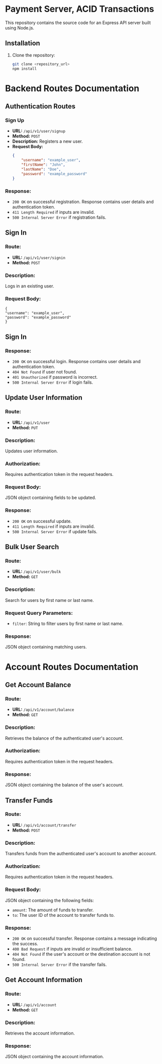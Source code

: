 # Payment Server, ACID Transactions

This repository contains the source code for an Express API server built using Node.js. 

## Installation

1. Clone the repository:

   ```bash
   git clone <repository_url>
   npm install
# Backend Routes Documentation

## Authentication Routes

###  Sign Up
- **URL:** `/api/v1/user/signup`
- **Method:** `POST`
- **Description:** Registers a new user.
- **Request Body:**
  ```json
  {
      "username": "example_user",
      "firstName": "John",
      "lastName": "Doe",
      "password": "example_password"
  }
 ### Response:
- `200 OK` on successful registration. Response contains user details and authentication token.
- `411 Length Required` if inputs are invalid.
- `500 Internal Server Error` if registration fails.


## Sign In

### Route:
- **URL:** `/api/v1/user/signin`
- **Method:** `POST`

### Description:
Logs in an existing user.

### Request Body:
    
    {
    "username": "example_user",
    "password": "example_password"
    } 
## Sign In

### Response:
- `200 OK` on successful login. Response contains user details and authentication token.
- `404 Not Found` if user not found.
- `401 Unauthorized` if password is incorrect.
- `500 Internal Server Error` if login fails.

## Update User Information

### Route:
- **URL:** `/api/v1/user`
- **Method:** `PUT`

### Description:
Updates user information.

### Authorization:
Requires authentication token in the request headers.

### Request Body:
JSON object containing fields to be updated.

### Response:
- `200 OK` on successful update.
- `411 Length Required` if inputs are invalid.
- `500 Internal Server Error` if update fails.

## Bulk User Search

### Route:
- **URL:** `/api/v1/user/bulk`
- **Method:** `GET`

### Description:
Search for users by first name or last name.

### Request Query Parameters:
- `filter`: String to filter users by first name or last name.

### Response:
JSON object containing matching users.

# Account Routes Documentation

## Get Account Balance

### Route:
- **URL:** `/api/v1/account/balance`
- **Method:** `GET`

### Description:
Retrieves the balance of the authenticated user's account.

### Authorization:
Requires authentication token in the request headers.

### Response:
JSON object containing the balance of the user's account.

## Transfer Funds

### Route:
- **URL:** `/api/v1/account/transfer`
- **Method:** `POST`

### Description:
Transfers funds from the authenticated user's account to another account.

### Authorization:
Requires authentication token in the request headers.

### Request Body:
JSON object containing the following fields:
- `amount`: The amount of funds to transfer.
- `to`: The user ID of the account to transfer funds to.

### Response:
- `200 OK` on successful transfer. Response contains a message indicating the success.
- `400 Bad Request` if inputs are invalid or insufficient balance.
- `404 Not Found` if the user's account or the destination account is not found.
- `500 Internal Server Error` if the transfer fails.

## Get Account Information

### Route:
- **URL:** `/api/v1/account`
- **Method:** `GET`

### Description:
Retrieves the account information.

### Response:
JSON object containing the account information.


